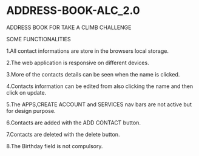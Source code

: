 # ADDRESS-BOOK-ALC_2.0
ADDRESS BOOK FOR TAKE A CLIMB CHALLENGE

SOME FUNCTIONALITIES

1.All contact informations are store in the browsers local storage.

2.The web application is responsive on different devices.

3.More of the contacts details can be seen when the name is clicked.

4.Contacts information can be edited from also clicking the name  and then click on update.

5.The APPS,CREATE ACCOUNT and SERVICES nav bars are not active but for design purpose.

6.Contacts are added with the ADD CONTACT button.

7.Contacts are deleted with the delete button.

8.The Birthday field is not compulsory.
